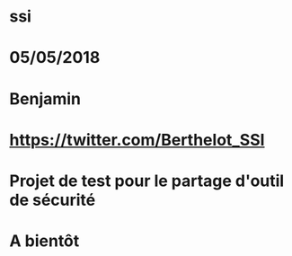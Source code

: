# ssi

# 05/05/2018
# Benjamin
# https://twitter.com/Berthelot_SSI

# Projet de test pour le partage d'outil de sécurité

# A bientôt

